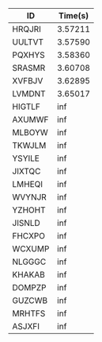 |ID|Time(s)|
|-|-|
|HRQJRI|3.57211|
|UULTVT|3.57590|
|PQXHYS|3.58360|
|SRASMR|3.60708|
|XVFBJV|3.62895|
|LVMDNT|3.65017|
|HIGTLF|inf|
|AXUMWF|inf|
|MLBOYW|inf|
|TKWJLM|inf|
|YSYILE|inf|
|JIXTQC|inf|
|LMHEQI|inf|
|WVYNJR|inf|
|YZHOHT|inf|
|JISNLD|inf|
|FHCXPO|inf|
|WCXUMP|inf|
|NLGGGC|inf|
|KHAKAB|inf|
|DOMPZP|inf|
|GUZCWB|inf|
|MRHTFS|inf|
|ASJXFI|inf|
